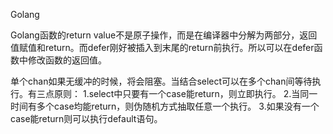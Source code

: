 Golang

Golang函数的return value不是原子操作，而是在编译器中分解为两部分，返回值赋值和return。而defer刚好被插入到末尾的return前执行。所以可以在defer函数中修改函数的返回值。

单个chan如果无缓冲的时候，将会阻塞。当结合select可以在多个chan间等待执行。有三点原则：
1.select中只要有一个case能return，则立即执行。
2.当同一时间有多个case均能return，则伪随机方式抽取任意一个执行。
3.如果没有一个case能return则可以执行default语句。
